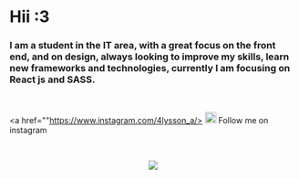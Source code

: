 # Hii :3

<h3 align="left">  
     I am a student in the IT area, with a great focus on the front end, and on design, always looking to improve my skills, learn new frameworks and technologies, currently I am focusing on React js and SASS. 
</h3>

<br/>


<p> 
     
<a href=""https://www.instagram.com/4lysson_a/> <img margin="0px" width="20px" src="https://cdn.iconscout.com/icon/free/png-512/instagram-233-896451.png"/> </a>
Follow me on instagram 
<p/> 


<br/>

<p align="center">
     <img src="https://github-readme-stats.vercel.app/api/top-langs/?username=4ly-a&layout=compact&theme=tokyonight"/>
    <br/> <br/>
  <!--
     <img src="https://github-readme-stats.vercel.app/api?username=4ly-a&show_icons=true&theme=tokyonight"/>
   -->
</p>
